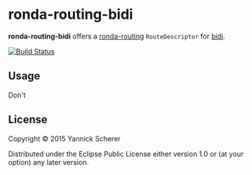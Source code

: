 # ronda-routing-bidi

__ronda-routing-bidi__ offers a [ronda-routing](https://github.com/xsc/ronda-routing) `RouteDescriptor` for [bidi](https://github.com/juxt/bidi).

[![Build Status](https://travis-ci.org/xsc/ronda-routing-bidi.svg)](https://travis-ci.org/xsc/ronda-routing-bidi)

## Usage

Don't

## License

Copyright &copy; 2015 Yannick Scherer

Distributed under the Eclipse Public License either version 1.0 or (at
your option) any later version.
